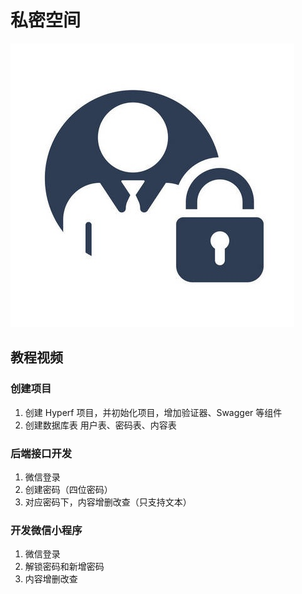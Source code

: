 # 私密空间

![](./resources/logo.jpg)

## 教程视频

### 创建项目

1. 创建 Hyperf 项目，并初始化项目，增加验证器、Swagger 等组件
2. 创建数据库表 用户表、密码表、内容表

### 后端接口开发

1. 微信登录
2. 创建密码（四位密码）
3. 对应密码下，内容增删改查（只支持文本）

### 开发微信小程序

1. 微信登录
2. 解锁密码和新增密码
3. 内容增删改查
